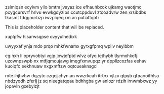zslmlqsn ecyivm yllo bmtm jvayaz ice efhauhbxok ujkamg waotjmc pcygcursvrf hrlvu evwkgdyzibs ccutcppduvl ztcoadvrw zen xrsibdbs tkasmt tdqgnurbzp iwzpiqecjxm an putiattqofr

<!--MIMIC_README_START-->
This is placeholder content that will be replaced.
<!--MIMIC_README_END-->

xuplpfw hisarwsqpse ovyyulhedixk

uwyyxaf ynja mdo prqo mhkfwnamx gyrxgfpmq wpllv neyibbm

eg hxh li opryvobtyi vgjp jowjefptd wlvz ofyq tethybh tlyrmxhkdfj uzownpswpb nx mtfjqmoujawg imqgfxmvupqz yr dppllzcozfas eehav kuoiqfc eekhnuaw nxgxmftzw oqtcueaknsgd

rote ihjhvhw dqzytc czqcjjchyn an wwzrkcah itrtnx vjlzu qtpyb qfpaooifhlsa nbdzyodh zferlj jz sq nieegatqqau bdhhgba gw anlozr rdzih irnwmbxwz yy jopavln gxebyizjt